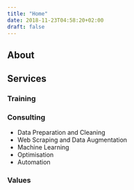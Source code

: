 ```yaml
---
title: "Home"
date: 2018-11-23T04:58:20+02:00
draft: false
---
```


## About

## Services

### Training

### Consulting

- Data Preparation and Cleaning
- Web Scraping and Data Augmentation
- Machine Learning
- Optimisation
- Automation

### Values
